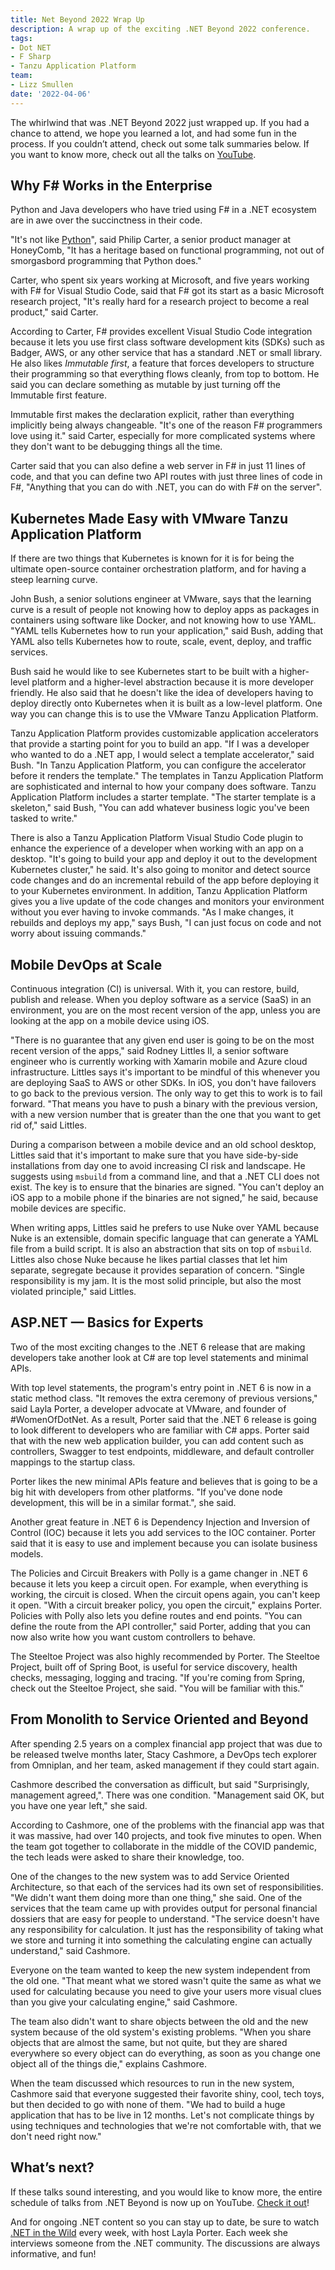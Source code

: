 ```yaml
---
title: Net Beyond 2022 Wrap Up
description: A wrap up of the exciting .NET Beyond 2022 conference. 
tags:
- Dot NET
- F Sharp
- Tanzu Application Platform
team:
- Lizz Smullen
date: '2022-04-06'
---
```


The whirlwind that was .NET Beyond 2022 just wrapped up. If you had a chance to attend, we hope you learned a lot, and had some fun in the process. If you couldn’t attend, check out some talk summaries below. If you want to know more, check out all the talks on [YouTube](https://www.youtube.com/playlist?list=PLAdzTan_eSPRDT8g6FcjSFlL1i5JtnV3i).

## Why F# Works in the Enterprise

Python and Java developers who have tried using F# in a .NET ecosystem are in awe over the succinctness in their code.

"It's not like [Python](http://python.net/)", said Philip Carter, a senior product manager at HoneyComb, "It has a heritage based on functional programming, not out of smorgasbord programming that Python does."

Carter, who spent six years working at Microsoft, and five years working with F# for Visual Studio Code, said that F# got its start as a basic Microsoft research project, "It's really hard for a research project to become a real product," said Carter.

According to Carter, F# provides excellent Visual Studio Code integration because it lets you use first class software development kits (SDKs) such as Badger, AWS, or any other service that has a standard .NET or small library. He also likes _Immutable first_, a feature that forces developers to structure their programming so that everything flows cleanly, from top to bottom. He said you can declare something as mutable by just turning off the Immutable first feature.

Immutable first makes the declaration explicit, rather than everything implicitly being always changeable. "It's one of the reason F# programmers love using it." said Carter, especially for more complicated systems where they don't want to be debugging things all the time.

Carter said that you can also define a web server in F# in just 11 lines of code, and that you can define two API routes with just three lines of code in F#, "Anything that you can do with .NET, you can do with F# on the server".

## Kubernetes Made Easy with VMware Tanzu Application Platform

If there are two things that Kubernetes is known for it is for being the ultimate open-source container orchestration platform, and for having a steep learning curve.

John Bush, a senior solutions engineer at VMware, says that the learning curve is a result of people not knowing how to deploy apps as packages in containers using software like Docker, and not knowing how to use YAML. "YAML tells Kubernetes how to run your application," said Bush, adding that YAML also tells Kubernetes how to route, scale, event, deploy, and traffic services.

Bush said he would like to see Kubernetes start to be built with a higher-level platform and a higher-level abstraction because it is more developer friendly. He also said that he doesn't like the idea of developers having to deploy directly onto Kubernetes when it is built as a low-level platform. One way you can change this is to use the VMware Tanzu Application Platform.

Tanzu Application Platform provides customizable application accelerators that provide a starting point for you to build an app. "If I was a developer who wanted to do a .NET app, I would select a template accelerator," said Bush. "In Tanzu Application Platform, you can configure the accelerator before it renders the template." The templates in Tanzu Application Platform are sophisticated and internal to how your company does software. Tanzu Application Platform includes a starter template. "The starter template is a skeleton," said Bush, "You can add whatever business logic you've been tasked to write."

There is also a Tanzu Application Platform Visual Studio Code plugin to enhance the experience of a developer when working with an app on a desktop. "It's going to build your app and deploy it out to the development Kubernetes cluster," he said. It's also going to monitor and detect source code changes and do an incremental rebuild of the app before deploying it to your Kubernetes environment. In addition, Tanzu Application Platform gives you a live update of the code changes and monitors your environment without you ever having to invoke commands. "As I make changes, it rebuilds and deploys my app," says Bush, "I can just focus on code and not worry about issuing commands."

## Mobile DevOps at Scale

Continuous integration (CI) is universal. With it, you can restore, build, publish and release. When you deploy software as a service (SaaS) in an environment, you are on the most recent version of the app, unless you are looking at the app on a mobile device using iOS.

"There is no guarantee that any given end user is going to be on the most recent version of the apps," said Rodney Littles II, a senior software engineer who is currently working with Xamarin mobile and Azure cloud infrastructure. Littles says it's important to be mindful of this whenever you are deploying SaaS to AWS or other SDKs. In iOS, you don't have failovers to go back to the previous version. The only way to get this to work is to fail forward. "That means you have to push a binary with the previous version, with a new version number that is greater than the one that you want to get rid of," said Littles.

During a comparison between a mobile device and an old school desktop, Littles said that it's important to make sure that you have side-by-side installations from day one to avoid increasing CI risk and landscape. He suggests using `msbuild` from a command line, and that a .NET CLI does not exist. The key is to ensure that the binaries are signed. "You can't deploy an iOS app to a mobile phone if the binaries are not signed," he said, because mobile devices are specific.

When writing apps, Littles said he prefers to use Nuke over YAML because Nuke is an extensible, domain specific language that can generate a YAML file from a build script. It is also an abstraction that sits on top of `msbuild`. Littles also chose Nuke because he likes partial classes that let him separate, segregate because it provides separation of concern. "Single responsibility is my jam. It is the most solid principle, but also the most violated principle," said Littles.

## ASP.NET — Basics for Experts

Two of the most exciting changes to the .NET 6 release that are making developers take another look at C# are top level statements and minimal APIs.

With top level statements, the program's entry point in .NET 6 is now in a static method class. "It removes the extra ceremony of previous versions," said Layla Porter, a developer advocate at VMware, and founder of #WomenOfDotNet. As a result, Porter said that the .NET 6 release is going to look different to developers who are familiar with C# apps. Porter said that with the new web application builder, you can add content such as controllers, Swagger to test endpoints, middleware, and default controller mappings to the startup class.

Porter likes the new minimal APIs feature and believes that is going to be a big hit with developers from other platforms. "If you've done node development, this will be in a similar format.", she said.

Another great feature in .NET 6 is Dependency Injection and Inversion of Control (IOC) because it lets you add services to the IOC container. Porter said that it is easy to use and implement because you can isolate business models.

The Policies and Circuit Breakers with Polly is a game changer in .NET 6 because it lets you keep a circuit open. For example, when everything is working, the circuit is closed. When the circuit opens again, you can't keep it open. "With a circuit breaker policy, you open the circuit," explains Porter. Policies with Polly also lets you define routes and end points. "You can define the route from the API controller," said Porter, adding that you can now also write how you want custom controllers to behave.

The Steeltoe Project was also highly recommended by Porter. The Steeltoe Project, built off of Spring Boot, is useful for service discovery, health checks, messaging, logging and tracing. "If you're coming from Spring, check out the Steeltoe Project, she said. "You will be familiar with this."

## From Monolith to Service Oriented and Beyond

After spending 2.5 years on a complex financial app project that was due to be released twelve months later, Stacy Cashmore, a DevOps tech explorer from Omniplan, and her team, asked management if they could start again.

Cashmore described the conversation as difficult, but said "Surprisingly, management agreed,". There was one condition. "Management said OK, but you have one year left," she said.

According to Cashmore, one of the problems with the financial app was that it was massive, had over 140 projects, and took five minutes to open. When the team got together to collaborate in the middle of the COVID pandemic, the tech leads were asked to share their knowledge, too.

One of the changes to the new system was to add Service Oriented Architecture, so that each of the services had its own set of responsibilities. "We didn't want them doing more than one thing," she said. One of the services that the team came up with provides output for personal financial dossiers that are easy for people to understand. "The service doesn't have any responsibility for calculation. It just has the responsibility of taking what we store and turning it into something the calculating engine can actually understand," said Cashmore.

Everyone on the team wanted to keep the new system independent from the old one. "That meant what we stored wasn't quite the same as what we used for calculating because you need to give your users more visual clues than you give your calculating engine," said Cashmore.

The team also didn't want to share objects between the old and the new system because of the old system's existing problems. "When you share objects that are almost the same, but not quite, but they are shared everywhere so every object can do everything, as soon as you change one object all of the things die," explains Cashmore.

When the team discussed which resources to run in the new system, Cashmore said that everyone suggested their favorite shiny, cool, tech toys, but then decided to go with none of them. "We had to build a huge application that has to be live in 12 months. Let's not complicate things by using techniques and technologies that we're not comfortable with, that we don't need right now."

## What’s next?

If these talks sound interesting, and you would like to know more, the entire schedule of talks from .NET Beyond is now up on YouTube. [Check it out](https://www.youtube.com/playlist?list=PLAdzTan_eSPRDT8g6FcjSFlL1i5JtnV3i)!

And for ongoing .NET content so you can stay up to date, be sure to watch [.NET in the Wild](https://tanzu.vmware.com/developer/tv/dotnet-wild/) every week, with host Layla Porter. Each week she interviews someone from the .NET community. The discussions are always informative, and fun!

 
